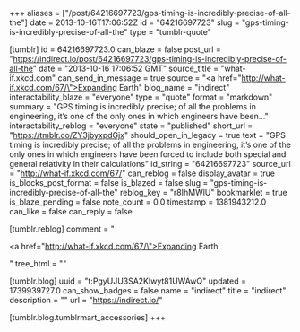 +++
aliases = ["/post/64216697723/gps-timing-is-incredibly-precise-of-all-the"]
date = 2013-10-16T17:06:52Z
id = "64216697723"
slug = "gps-timing-is-incredibly-precise-of-all-the"
type = "tumblr-quote"

[tumblr]
id = 64216697723.0
can_blaze = false
post_url = "https://indirect.io/post/64216697723/gps-timing-is-incredibly-precise-of-all-the"
date = "2013-10-16 17:06:52 GMT"
source_title = "what-if.xkcd.com"
can_send_in_message = true
source = "<a href=\"http://what-if.xkcd.com/67/\">Expanding Earth</a>"
blog_name = "indirect"
interactability_blaze = "everyone"
type = "quote"
format = "markdown"
summary = "GPS timing is incredibly precise; of all the problems in engineering, it’s one of the only ones in which engineers have been..."
interactability_reblog = "everyone"
state = "published"
short_url = "https://tmblr.co/ZY3jbyxpdGjx"
should_open_in_legacy = true
text = "GPS timing is incredibly precise; of all the problems in engineering, it&rsquo;s one of the only ones in which engineers have been forced to include both special and general relativity in their calculations"
id_string = "64216697723"
source_url = "http://what-if.xkcd.com/67/"
can_reblog = false
display_avatar = true
is_blocks_post_format = false
is_blazed = false
slug = "gps-timing-is-incredibly-precise-of-all-the"
reblog_key = "r8IhMWlU"
bookmarklet = true
is_blaze_pending = false
note_count = 0.0
timestamp = 1381943212.0
can_like = false
can_reply = false

[tumblr.reblog]
comment = "<p><a href=\"http://what-if.xkcd.com/67/\">Expanding Earth</a></p>"
tree_html = ""

[tumblr.blog]
uuid = "t:PgyUJU3SA2Klwyt81UWAwQ"
updated = 1739939727.0
can_show_badges = false
name = "indirect"
title = "indirect"
description = ""
url = "https://indirect.io/"

[tumblr.blog.tumblrmart_accessories]
+++
